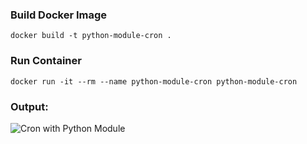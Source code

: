 ### Build Docker Image

```
docker build -t python-module-cron .
```

### Run Container

```
docker run -it --rm --name python-module-cron python-module-cron
```

### Output:

![Cron with Python Module](/cron-numpy/ss1.png)

